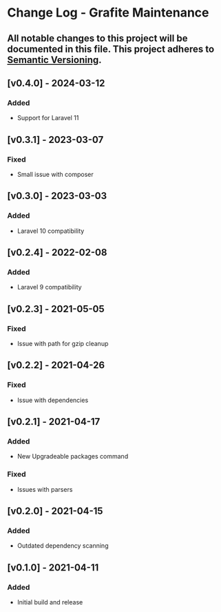 # Change Log - Grafite Maintenance
All notable changes to this project will be documented in this file.
This project adheres to [Semantic Versioning](http://semver.org/).
----

## [v0.4.0] - 2024-03-12

### Added
- Support for Laravel 11

## [v0.3.1] - 2023-03-07

### Fixed
- Small issue with composer

## [v0.3.0] - 2023-03-03

### Added
- Laravel 10 compatibility

## [v0.2.4] - 2022-02-08

### Added
- Laravel 9 compatibility

## [v0.2.3] - 2021-05-05

### Fixed
- Issue with path for gzip cleanup

## [v0.2.2] - 2021-04-26

### Fixed
- Issue with dependencies

## [v0.2.1] - 2021-04-17

### Added
- New Upgradeable packages command

### Fixed
- Issues with parsers

## [v0.2.0] - 2021-04-15

### Added
- Outdated dependency scanning

## [v0.1.0] - 2021-04-11

### Added
- Initial build and release
